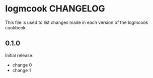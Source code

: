 # logmcook CHANGELOG

This file is used to list changes made in each version of the logmcook cookbook.

## 0.1.0

Initial release.

- change 0
- change 1
